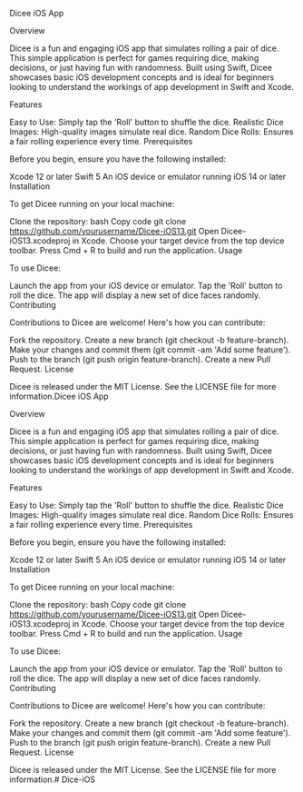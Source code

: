 Dicee iOS App

Overview

Dicee is a fun and engaging iOS app that simulates rolling a pair of dice. This simple application is perfect for games requiring dice, making decisions, or just having fun with randomness. Built using Swift, Dicee showcases basic iOS development concepts and is ideal for beginners looking to understand the workings of app development in Swift and Xcode.

Features

Easy to Use: Simply tap the 'Roll' button to shuffle the dice.
Realistic Dice Images: High-quality images simulate real dice.
Random Dice Rolls: Ensures a fair rolling experience every time.
Prerequisites

Before you begin, ensure you have the following installed:

Xcode 12 or later
Swift 5
An iOS device or emulator running iOS 14 or later
Installation

To get Dicee running on your local machine:

Clone the repository:
bash
Copy code
git clone https://github.com/yourusername/Dicee-iOS13.git
Open Dicee-iOS13.xcodeproj in Xcode.
Choose your target device from the top device toolbar.
Press Cmd + R to build and run the application.
Usage

To use Dicee:

Launch the app from your iOS device or emulator.
Tap the 'Roll' button to roll the dice.
The app will display a new set of dice faces randomly.
Contributing

Contributions to Dicee are welcome! Here's how you can contribute:

Fork the repository.
Create a new branch (git checkout -b feature-branch).
Make your changes and commit them (git commit -am 'Add some feature').
Push to the branch (git push origin feature-branch).
Create a new Pull Request.
License

Dicee is released under the MIT License. See the LICENSE file for more information.Dicee iOS App

Overview

Dicee is a fun and engaging iOS app that simulates rolling a pair of dice. This simple application is perfect for games requiring dice, making decisions, or just having fun with randomness. Built using Swift, Dicee showcases basic iOS development concepts and is ideal for beginners looking to understand the workings of app development in Swift and Xcode.

Features

Easy to Use: Simply tap the 'Roll' button to shuffle the dice.
Realistic Dice Images: High-quality images simulate real dice.
Random Dice Rolls: Ensures a fair rolling experience every time.
Prerequisites

Before you begin, ensure you have the following installed:

Xcode 12 or later
Swift 5
An iOS device or emulator running iOS 14 or later
Installation

To get Dicee running on your local machine:

Clone the repository:
bash
Copy code
git clone https://github.com/yourusername/Dicee-iOS13.git
Open Dicee-iOS13.xcodeproj in Xcode.
Choose your target device from the top device toolbar.
Press Cmd + R to build and run the application.
Usage

To use Dicee:

Launch the app from your iOS device or emulator.
Tap the 'Roll' button to roll the dice.
The app will display a new set of dice faces randomly.
Contributing

Contributions to Dicee are welcome! Here's how you can contribute:

Fork the repository.
Create a new branch (git checkout -b feature-branch).
Make your changes and commit them (git commit -am 'Add some feature').
Push to the branch (git push origin feature-branch).
Create a new Pull Request.
License

Dicee is released under the MIT License. See the LICENSE file for more information.# Dice-iOS
